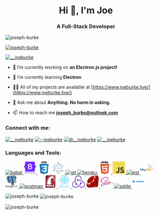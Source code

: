 <h1 align="center">Hi 👋, I'm Joe</h1>
<h3 align="center">A Full-Stack Developer</h3>

<p align="left"> <img src="https://komarev.com/ghpvc/?username=joseph-burke&label=Profile%20views&color=0e75b6&style=flat" alt="joseph-burke" /> </p>

<p align="left"> <a href="https://github.com/ryo-ma/github-profile-trophy"><img src="https://github-profile-trophy.vercel.app/?username=joseph-burke" alt="joseph-burke" /></a> </p>

<p align="left"> <a href="https://twitter.com/__joeburke" target="blank"><img src="https://img.shields.io/twitter/follow/__joeburke?logo=twitter&style=for-the-badge" alt="__joeburke" /></a> </p>

- 🔭 I’m currently working on **an Electron.js project!**

- 🌱 I’m currently learning **Electron**

- 👨‍💻 All of my projects are available at [https://www.joeburke.live/](https://www.joeburke.live/)

- 💬 Ask me about **Anything. No harm in asking.**

- 📫 How to reach me **joseph_burke@outlook.com**

<h3 align="left">Connect with me:</h3>
<p align="left">
<a href="https://twitter.com/__joeburke" target="blank"><img align="center" src="https://cdn.jsdelivr.net/npm/simple-icons@3.0.1/icons/twitter.svg" alt="__joeburke" height="30" width="40" /></a>
<a href="https://linkedin.com/in/--joeburke" target="blank"><img align="center" src="https://cdn.jsdelivr.net/npm/simple-icons@3.0.1/icons/linkedin.svg" alt="--joeburke" height="30" width="40" /></a>
<a href="https://medium.com/@__joeburke" target="blank"><img align="center" src="https://cdn.jsdelivr.net/npm/simple-icons@3.0.1/icons/medium.svg" alt="@__joeburke" height="30" width="40" /></a>
<a href="https://www.hackerrank.com/__joeburke" target="blank"><img align="center" src="https://cdn.jsdelivr.net/npm/simple-icons@3.0.1/icons/hackerrank.svg" alt="__joeburke" height="30" width="40" /></a>
</p>

<h3 align="left">Languages and Tools:</h3>
<p align="left"> <a href="https://babeljs.io/" target="_blank"> <img src="https://www.vectorlogo.zone/logos/babeljs/babeljs-icon.svg" alt="babel" width="40" height="40"/> </a> <a href="https://getbootstrap.com" target="_blank"> <img src="https://raw.githubusercontent.com/devicons/devicon/master/icons/bootstrap/bootstrap-plain-wordmark.svg" alt="bootstrap" width="40" height="40"/> </a> <a href="https://www.w3schools.com/css/" target="_blank"> <img src="https://raw.githubusercontent.com/devicons/devicon/master/icons/css3/css3-original-wordmark.svg" alt="css3" width="40" height="40"/> </a> <a href="https://www.electronjs.org" target="_blank"> <img src="https://raw.githubusercontent.com/devicons/devicon/master/icons/electron/electron-original.svg" alt="electron" width="40" height="40"/> </a> <a href="https://git-scm.com/" target="_blank"> <img src="https://www.vectorlogo.zone/logos/git-scm/git-scm-icon.svg" alt="git" width="40" height="40"/> </a> <a href="https://heroku.com" target="_blank"> <img src="https://www.vectorlogo.zone/logos/heroku/heroku-icon.svg" alt="heroku" width="40" height="40"/> </a> <a href="https://www.w3.org/html/" target="_blank"> <img src="https://raw.githubusercontent.com/devicons/devicon/master/icons/html5/html5-original-wordmark.svg" alt="html5" width="40" height="40"/> </a> <a href="https://developer.mozilla.org/en-US/docs/Web/JavaScript" target="_blank"> <img src="https://raw.githubusercontent.com/devicons/devicon/master/icons/javascript/javascript-original.svg" alt="javascript" width="40" height="40"/> </a> <a href="https://jestjs.io" target="_blank"> <img src="https://www.vectorlogo.zone/logos/jestjsio/jestjsio-icon.svg" alt="jest" width="40" height="40"/> </a> <a href="https://www.mysql.com/" target="_blank"> <img src="https://raw.githubusercontent.com/devicons/devicon/master/icons/mysql/mysql-original-wordmark.svg" alt="mysql" width="40" height="40"/> </a> <a href="https://www.postgresql.org" target="_blank"> <img src="https://raw.githubusercontent.com/devicons/devicon/master/icons/postgresql/postgresql-original-wordmark.svg" alt="postgresql" width="40" height="40"/> </a> <a href="https://postman.com" target="_blank"> <img src="https://www.vectorlogo.zone/logos/getpostman/getpostman-icon.svg" alt="postman" width="40" height="40"/> </a> <a href="https://rubyonrails.org" target="_blank"> <img src="https://raw.githubusercontent.com/devicons/devicon/master/icons/rails/rails-original-wordmark.svg" alt="rails" width="40" height="40"/> </a> <a href="https://reactjs.org/" target="_blank"> <img src="https://raw.githubusercontent.com/devicons/devicon/master/icons/react/react-original-wordmark.svg" alt="react" width="40" height="40"/> </a> <a href="https://redux.js.org" target="_blank"> <img src="https://raw.githubusercontent.com/devicons/devicon/master/icons/redux/redux-original.svg" alt="redux" width="40" height="40"/> </a> <a href="https://www.ruby-lang.org/en/" target="_blank"> <img src="https://raw.githubusercontent.com/devicons/devicon/master/icons/ruby/ruby-original.svg" alt="ruby" width="40" height="40"/> </a> <a href="https://sass-lang.com" target="_blank"> <img src="https://raw.githubusercontent.com/devicons/devicon/master/icons/sass/sass-original.svg" alt="sass" width="40" height="40"/> </a> <a href="https://www.sqlite.org/" target="_blank"> <img src="https://www.vectorlogo.zone/logos/sqlite/sqlite-icon.svg" alt="sqlite" width="40" height="40"/> </a> <a href="https://webpack.js.org" target="_blank"> <img src="https://raw.githubusercontent.com/devicons/devicon/d00d0969292a6569d45b06d3f350f463a0107b0d/icons/webpack/webpack-original-wordmark.svg" alt="webpack" width="40" height="40"/> </a> </p>

<p><img align="left" src="https://github-readme-stats.vercel.app/api/top-langs?username=joseph-burke&show_icons=true&locale=en&layout=compact" alt="joseph-burke" /></p>

<p>&nbsp;<img align="center" src="https://github-readme-stats.vercel.app/api?username=joseph-burke&show_icons=true&locale=en" alt="joseph-burke" /></p>

<p><img align="center" src="https://github-readme-streak-stats.herokuapp.com/?user=joseph-burke&" alt="joseph-burke" /></p>
